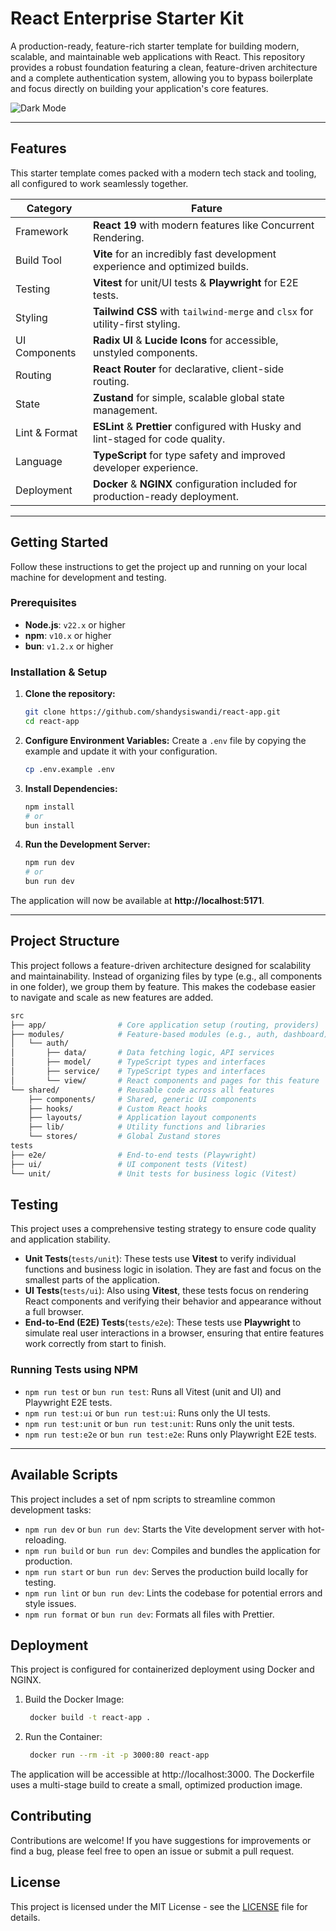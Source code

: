 # React Enterprise Starter Kit

A production-ready, feature-rich starter template for building modern, scalable, and maintainable web applications with React. This repository provides a robust foundation featuring a clean, feature-driven architecture and a complete authentication system, allowing you to bypass boilerplate and focus directly on building your application's core features.

![Dark Mode](/docs/dash-dark.png)

---

## Features

This starter template comes packed with a modern tech stack and tooling, all configured to work seamlessly together.

| Category      | Fature                                                                            |
| ------------- | --------------------------------------------------------------------------------- |
| Framework     | **React 19** with modern features like Concurrent Rendering.                      |
| Build Tool    | **Vite** for an incredibly fast development experience and optimized builds.      |
| Testing       | **Vitest** for unit/UI tests & **Playwright** for E2E tests.                      |
| Styling       | **Tailwind CSS** with `tailwind-merge` and `clsx` for utility-first styling.      |
| UI Components | **Radix UI** & **Lucide Icons** for accessible, unstyled components.              |
| Routing       | **React Router** for declarative, client-side routing.                            |
| State         | **Zustand** for simple, scalable global state management.                         |
| Lint & Format | **ESLint** & **Prettier** configured with Husky and lint-staged for code quality. |
| Language      | **TypeScript** for type safety and improved developer experience.                 |
| Deployment    | **Docker** & **NGINX** configuration included for production-ready deployment.    |

---

## Getting Started

Follow these instructions to get the project up and running on your local machine for development and testing.

### Prerequisites

- **Node.js**: `v22.x` or higher
- **npm**: `v10.x` or higher
- **bun**: `v1.2.x` or higher

### Installation & Setup

1.  **Clone the repository:**

    ```bash
    git clone https://github.com/shandysiswandi/react-app.git
    cd react-app
    ```

2.  **Configure Environment Variables:**
    Create a `.env` file by copying the example and update it with your configuration.

    ```bash
    cp .env.example .env
    ```

3.  **Install Dependencies:**

    ```bash
    npm install
    # or
    bun install
    ```

4.  **Run the Development Server:**
    ```bash
    npm run dev
    # or
    bun run dev
    ```

The application will now be available at **http://localhost:5171**.

---

## Project Structure

This project follows a feature-driven architecture designed for scalability and maintainability. Instead of organizing files by type (e.g., all components in one folder), we group them by feature. This makes the codebase easier to navigate and scale as new features are added.

```bash
src
├── app/                # Core application setup (routing, providers)
├── modules/            # Feature-based modules (e.g., auth, dashboard)
│   └── auth/
│       ├── data/       # Data fetching logic, API services
│       ├── model/      # TypeScript types and interfaces
│       ├── service/    # TypeScript types and interfaces
│       └── view/       # React components and pages for this feature
└── shared/             # Reusable code across all features
    ├── components/     # Shared, generic UI components
    ├── hooks/          # Custom React hooks
    ├── layouts/        # Application layout components
    ├── lib/            # Utility functions and libraries
    └── stores/         # Global Zustand stores
tests
├── e2e/                # End-to-end tests (Playwright)
├── ui/                 # UI component tests (Vitest)
└── unit/               # Unit tests for business logic (Vitest)
```

## Testing

This project uses a comprehensive testing strategy to ensure code quality and application stability.

- **Unit Tests**(`tests/unit`): These tests use **Vitest** to verify individual functions and business logic in isolation. They are fast and focus on the smallest parts of the application.
- **UI Tests**(`tests/ui`): Also using **Vitest**, these tests focus on rendering React components and verifying their behavior and appearance without a full browser.
- **End-to-End (E2E) Tests**(`tests/e2e`): These tests use **Playwright** to simulate real user interactions in a browser, ensuring that entire features work correctly from start to finish.

### Running Tests using NPM

- `npm run test` or `bun run test`: Runs all Vitest (unit and UI) and Playwright E2E tests.
- `npm run test:ui` or `bun run test:ui`: Runs only the UI tests.
- `npm run test:unit` or `bun run test:unit`: Runs only the unit tests.
- `npm run test:e2e` or `bun run test:e2e`: Runs only Playwright E2E tests.

---

## Available Scripts

This project includes a set of npm scripts to streamline common development tasks:

- `npm run dev` or `bun run dev`: Starts the Vite development server with hot-reloading.
- `npm run build` or `bun run dev`: Compiles and bundles the application for production.
- `npm run start` or `bun run dev`: Serves the production build locally for testing.
- `npm run lint` or `bun run dev`: Lints the codebase for potential errors and style issues.
- `npm run format` or `bun run dev`: Formats all files with Prettier.

## Deployment

This project is configured for containerized deployment using Docker and NGINX.

1. Build the Docker Image:

   ```bash
    docker build -t react-app .
   ```

2. Run the Container:
   ```bash
    docker run --rm -it -p 3000:80 react-app
   ```

The application will be accessible at http://localhost:3000. The Dockerfile uses a multi-stage build to create a small, optimized production image.

## Contributing

Contributions are welcome! If you have suggestions for improvements or find a bug, please feel free to open an issue or submit a pull request.

## License

This project is licensed under the MIT License - see the [LICENSE](LICENSE) file for details.

